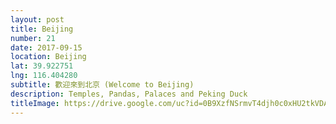 ```yaml
---
layout: post
title: Beijing
number: 21
date: 2017-09-15
location: Beijing
lat: 39.922751
lng: 116.404280
subtitle: 歡迎來到北京 (Welcome to Beijing)
description: Temples, Pandas, Palaces and Peking Duck
titleImage: https://drive.google.com/uc?id=0B9XzfNSrmvT4djh0c0xHU2tkVDA
---
```

